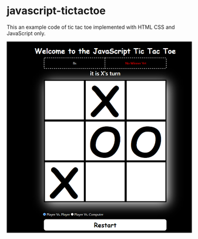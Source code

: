 # javascript-tictactoe

 This an example code of tic tac toe implemented with HTML CSS and JavaScript only.

![screenshot Image](https://github.com/fbal98/javascript-tictactoe/blob/main/screenshot.PNG)
